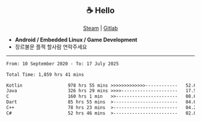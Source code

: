 <h2 align="center"> ☕ Hello </h2>

<p align="center">
  <a href="https://steamcommunity.com/id/Niforances/">Steam</a> |
  <a href="https://gitlab.com/niforances">Gitlab</a>
</p>

 - **Android / Embedded Linux / Game Development**
 - 장르불문 플젝 할사람 연락주세요

------

<!--START_SECTION:waka-->

```txt
From: 10 September 2020 - To: 17 July 2025

Total Time: 1,859 hrs 41 mins

Kotlin                 978 hrs 55 mins >>>>>>>>>>>>>------------   52.64 %
Java                   326 hrs 29 mins >>>>---------------------   17.56 %
C                      160 hrs 1 min   >>-----------------------   08.60 %
Dart                   85 hrs 55 mins  >------------------------   04.62 %
C++                    78 hrs 23 mins  >------------------------   04.22 %
C#                     52 hrs 46 mins  >------------------------   02.84 %
```

<!--END_SECTION:waka-->

